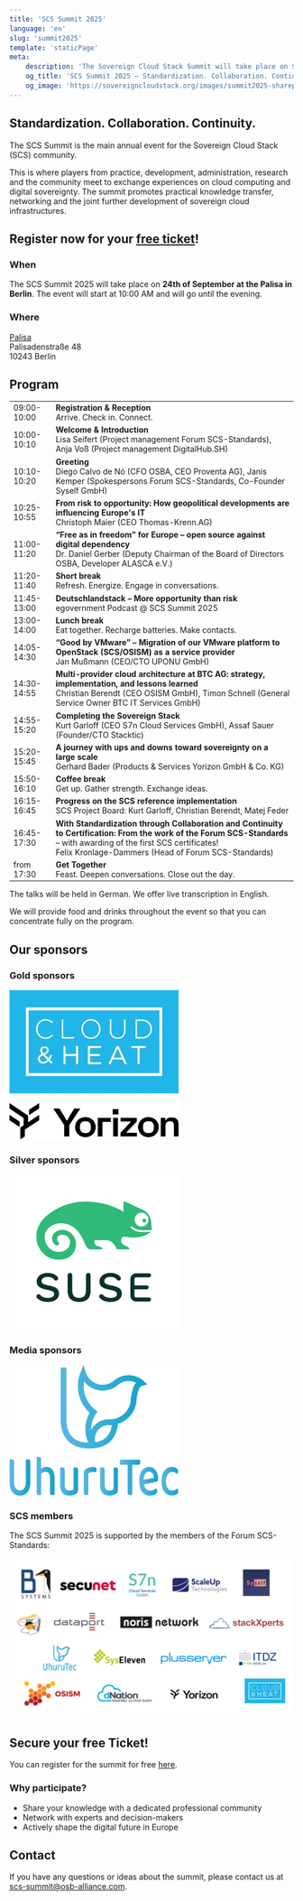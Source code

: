 ```yaml
---
title: 'SCS Summit 2025'
language: 'en'
slug: 'summit2025'
template: 'staticPage'
meta:
    description: 'The Sovereign Cloud Stack Summit will take place on September 24, 2025.'
    og_title: 'SCS Summit 2025 – Standardization. Collaboration. Continuity.'
    og_image: 'https://sovereigncloudstack.org/images/summit2025-sharepic.jpg'
---
```


## Standardization. Collaboration. Continuity.

The SCS Summit is the main annual event for the Sovereign Cloud Stack (SCS) community.

This is where players from practice, development, administration, research and the community meet to exchange experiences on cloud computing and digital sovereignty. The summit promotes practical knowledge transfer, networking and the joint further development of sovereign cloud infrastructures.

## Register now for your [free ticket](https://events.sovereigncloudstack.org/scs-summit-2025/)!

### When

The SCS Summit 2025 will take place on **24th of September at the Palisa in Berlin**.
The event will start at 10:00 AM and will go until the evening.

### Where

[Palisa](https://www.palisa.de/welcome)  
Palisadenstraße 48  
10243 Berlin  

## Program

|   |   |
|---|---|
| 09:00-10:00 | **Registration & Reception** <br/> Arrive. Check in. Connect. |
| 10:00-10:10 | **Welcome & Introduction** <br/> Lisa Seifert (Project management Forum SCS-Standards), Anja Voß (Project management DigitalHub.SH) |
| 10:10-10:20 | **Greeting** <br/> Diego Calvo de Nó (CFO OSBA, CEO Proventa AG), Janis Kemper (Spokespersons Forum SCS-Standards, Co-Founder Syself GmbH) |
| 10:25-10:55 | **From risk to opportunity: How geopolitical developments are influencing Europe's IT** <br/> Christoph Maier (CEO Thomas-Krenn.AG) |
| 11:00-11:20 | **“Free as in freedom” for Europe – open source against digital dependency** <br/> Dr. Daniel Gerber (Deputy Chairman of the Board of Directors OSBA, Developer ALASCA e.V.) |
| 11:20-11:40 | **Short break** <br/> Refresh. Energize. Engage in conversations. |
| 11:45-13:00 | **Deutschlandstack – More opportunity than risk** <br/> egovernment Podcast @ SCS Summit 2025 |
| 13:00-14:00 | **Lunch break** <br/> Eat together. Recharge batteries. Make contacts. |
| 14:05-14:30 | **“Good by VMware” – Migration of our VMware platform to OpenStack (SCS/OSISM) as a service provider** <br/> Jan Mußmann (CEO/CTO UPONU GmbH) |
| 14:30-14:55 | **Multi-provider cloud architecture at BTC AG: strategy, implementation, and lessons learned** <br/> Christian Berendt (CEO OSISM GmbH), Timon Schnell (General Service Owner BTC IT Services GmbH) |
| 14:55-15:20 | **Completing the Sovereign Stack** <br/> Kurt Garloff (CEO S7n Cloud Services GmbH), Assaf Sauer (Founder/CTO Stacktic) |
| 15:20-15:45 | **A journey with ups and downs toward sovereignty on a large scale** <br/> Gerhard Bader (Products & Services Yorizon GmbH & Co. KG) |
| 15:50-16:10 | **Coffee break** <br/> Get up. Gather strength. Exchange ideas. |
| 16:15-16:45 | **Progress on the SCS reference implementation** <br/> SCS Project Board: Kurt Garloff, Christian Berendt, Matej Feder |
| 16:45-17:30 | **With Standardization through Collaboration and Continuity to Certification: From the work of the Forum SCS-Standards** – with awarding of the first SCS certificates! <br/> Felix Kronlage-Dammers (Head of Forum SCS-Standards) |
| from 17:30 | **Get Together** <br/> Feast. Deepen conversations. Close out the day. |

The talks will be held in German. We offer live transcription in English.

We will provide food and drinks throughout the event so that you can concentrate fully on the program.

## Our sponsors

### Gold sponsors

[![Cloud&Heat](../../../images/logos/Logo_CloudAndHeat_300px.jpg)](https://www.cloudandheat.com/en/)

[![Yorizon](../../../images/logos/Logo_Yorizon_300px.jpg)](https://yorizon.com/en/)

### Silver sponsors

[![SUSE](../../../images/logos/Logo_SUSE_300px.jpg)](https://suse.com/)

### Media sponsors

[![UhuruTec](../../../images/logos/Logo_UhuruTec_300px.jpg)](https://www.uhurutec.com/)

### SCS members

The SCS Summit 2025 is supported by the members of the Forum SCS-Standards:

[![Members Forum SCS-Standards](../../../images/logos/Logos_Members_SCS.jpg)](https://osb-alliance.de/forum-scs-standards)

## Secure your free Ticket!

You can register for the summit for free [here](https://events.sovereigncloudstack.org/scs-summit-2025/).

### Why participate?

- Share your knowledge with a dedicated professional community
- Network with experts and decision-makers
- Actively shape the digital future in Europe

## Contact

If you have any questions or ideas about the summit, please contact us at scs-summit@osb-alliance.com.
